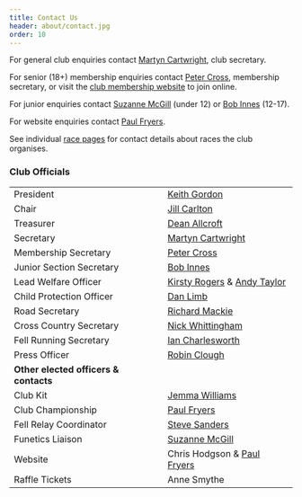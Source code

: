```yaml
---
title: Contact Us
header: about/contact.jpg
order: 10
---
```

For general club enquiries contact [Martyn Cartwright](mailto:martynandpauline@gmail.com), club secretary.

For senior (18+) membership enquiries contact [Peter Cross](mailto:peter.cross@bhp.co.uk), membership secretary, or visit the [club membership website](https://membermojo.co.uk/pfrac) to join online.

For junior enquiries contact [Suzanne McGill](mailto:funetics_penistone@hotmail.com) (under 12) or [Bob Innes](mailto:janeandbob239@btinternet.com) (12-17).

For website enquiries contact [Paul Fryers](mailto:paul.fryers@gmail.com).

See individual [race pages](https://pfrac.co.uk/races) for contact details about races the club organises.

### Club Officials

|                                       |                                                             |
| ------------------------------------- | ----------------------------------------------------------- |
| President                             | [Keith Gordon](mailto:keithhgordon@me.com)                  |
| Chair                                 | [Jill Carlton](mailto:jillycarlton1@gmail.com)                     |
| Treasurer                             | [Dean Allcroft](mailto:deanallcroft@gmail.com)              |
| Secretary                             | [Martyn Cartwright](mailto:martynandpauline@gmail.com)      |
| Membership Secretary                  | [Peter Cross](mailto:peter.cross@bhp.co.uk)                 |
| Junior Section Secretary              | [Bob Innes](mailto:janeandbob239@btinternet.com)            |
| Lead Welfare Officer              | [Kirsty Rogers](kirstyandflynn@gmail.com)  & [Andy Taylor](mailto:at.topcop7572@hotmail.com)                       |
| Child Protection Officer              | [Dan Limb](mailto:udan2k@hotmail.com)                       |
| Road Secretary                        | [Richard Mackie](mailto:macklandr@aol.com)                  |
| Cross Country Secretary               | [Nick Whittingham](mailto:nick.whittingham@btinternet.com)  |
| Fell Running Secretary                | [Ian Charlesworth](mailto:ircy63@gmail.com)                 |
| Press Officer                         | [Robin Clough](mailto:robin.clough@dataconsulting.co.uk)    |
| **Other elected officers & contacts** |                                                             |
| Club Kit                              | [Jemma Williams](mailto:jemstone1981@hotmail.com)           |
| Club Championship                     | [Paul Fryers](mailto:paul.fryers@gmail.com)                 |
| Fell Relay Coordinator                | [Steve Sanders](mailto:stevemsanders71@gmail.com)        |
| Funetics Liaison                      | [Suzanne McGill](mailto:funetics_penistone@hotmail.com)     |
| Website                               | Chris Hodgson & [Paul Fryers](mailto:paul.fryers@gmail.com) |
| Raffle Tickets                        | Anne Smythe                                                 |